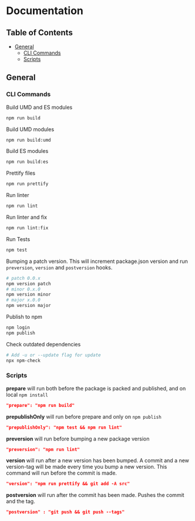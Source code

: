 # Documentation

## Table of Contents
- [General](#general)
  - [CLI Commands](#cli-commands)
  - [Scripts](#scripts)

## General

### CLI Commands
Build UMD and ES modules
```bash
npm run build
```

Build UMD modules
```bash
npm run build:umd
```

Build ES modules
```bash
npm run build:es
```

Prettify files
```bash
npm run prettify
```

Run linter
```bash
npm run lint
```

Run linter and fix
```bash
npm run lint:fix
```

Run Tests
```bash
npm test
```

Bumping a patch version. 
This will increment package.json version and run `preversion`, `version` and  `postversion` hooks.
```bash
# patch 0.0.x
npm version patch
# minor 0.x.0
npm version minor
# major x.0.0
npm version major
```

Publish to npm
```bash
npm login
npm publish
```

Check outdated dependencies
```bash
# Add -u or --update flag for update
npx npm-check
```

### Scripts

**prepare** will run both before the package is packed and published, and on local `npm install`
```json
"prepare": "npm run build"
```

**prepublishOnly** will run before prepare and only on `npm publish`
```json
"prepublishOnly": "npm test && npm run lint"
```

**preversion** will run before bumping a new package version
```json
"preversion": "npm run lint"
```

**version** will run after a new version has been bumped. A commit and a new version-tag will be made every time you bump a new version. This command will run before the commit is made. 
```json
"version": "npm run prettify && git add -A src"
```

**postversion** will run after the commit has been made. Pushes the commit and the tag.
```json
"postversion" : "git push && git push --tags"
```
